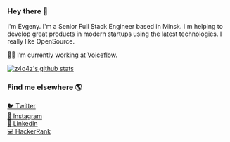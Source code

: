 ### Hey there 👋

I'm Evgeny. I'm a Senior Full Stack Engineer based in Minsk. I'm helping to develop great products in modern startups using the latest technologies. I really like OpenSource.

👨‍💻 I’m currently working at [Voiceflow](https://www.voiceflow.com).

[![z4o4z's github stats](https://github-readme-stats.vercel.app/api?username=z4o4z&count_private=true&show_icons=true&include_all_commits=true&theme=dracula)](https://github.com/z4o4z)

### Find me elsewhere 🌎

[🐦 Twitter](https://twitter.com/z4o4z/)\
[📸 Instagram](https://www.instagram.com/z4o4z)\
[💼 LinkedIn](https://www.linkedin.com/in/evgeny-zaytsev-630409a6)\
[💻 HackerRank](https://www.hackerrank.com/overhawlin)
